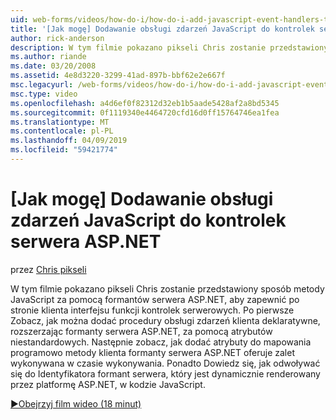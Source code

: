 ```yaml
---
uid: web-forms/videos/how-do-i/how-do-i-add-javascript-event-handlers-to-aspnet-server-controls
title: '[Jak mogę] Dodawanie obsługi zdarzeń JavaScript do kontrolek serwera ASP.NET | Dokumentacja firmy Microsoft'
author: rick-anderson
description: W tym filmie pokazano pikseli Chris zostanie przedstawiony sposób metody JavaScript za pomocą formantów serwera ASP.NET, aby zapewnić po stronie klienta interfejsu funkcji zysk serwera...
ms.author: riande
ms.date: 03/20/2008
ms.assetid: 4e8d3220-3299-41ad-897b-bbf62e2e667f
msc.legacyurl: /web-forms/videos/how-do-i/how-do-i-add-javascript-event-handlers-to-aspnet-server-controls
msc.type: video
ms.openlocfilehash: a4d6ef0f82312d32eb1b5aade5428af2a8bd5345
ms.sourcegitcommit: 0f1119340e4464720cfd16d0ff15764746ea1fea
ms.translationtype: MT
ms.contentlocale: pl-PL
ms.lasthandoff: 04/09/2019
ms.locfileid: "59421774"
---
```

# <a name="how-do-i-add-javascript-event-handlers-to-aspnet-server-controls"></a>[Jak mogę] Dodawanie obsługi zdarzeń JavaScript do kontrolek serwera ASP.NET

przez [Chris pikseli](https://twitter.com/chrispels)

W tym filmie pokazano pikseli Chris zostanie przedstawiony sposób metody JavaScript za pomocą formantów serwera ASP.NET, aby zapewnić po stronie klienta interfejsu funkcji kontrolek serwerowych. Po pierwsze Zobacz, jak można dodać procedury obsługi zdarzeń klienta deklaratywne, rozszerzając formanty serwera ASP.NET, za pomocą atrybutów niestandardowych. Następnie zobacz, jak dodać atrybuty do mapowania programowo metody klienta formanty serwera ASP.NET oferuje zalet wykonywana w czasie wykonywania. Ponadto Dowiedz się, jak odwoływać się do Identyfikatora formant serwera, który jest dynamicznie renderowany przez platformę ASP.NET, w kodzie JavaScript.

[&#9654;Obejrzyj film wideo (18 minut)](https://channel9.msdn.com/Blogs/ASP-NET-Site-Videos/how-do-i-add-javascript-event-handlers-to-aspnet-server-controls)
